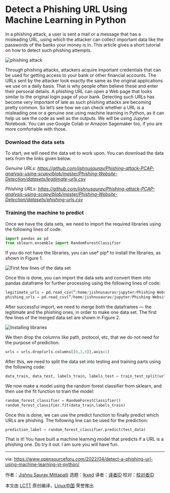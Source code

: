[#]: subject: "Detect a Phishing URL Using Machine Learning in Python"
[#]: via: "https://www.opensourceforu.com/2022/04/detect-a-phishing-url-using-machine-learning-in-python/"
[#]: author: "Jishnu Saurav Mittapalli https://www.opensourceforu.com/author/jishnu-saurav-mittapalli/"
[#]: collector: "lkxed"
[#]: translator: " "
[#]: reviewer: " "
[#]: publisher: " "
[#]: url: " "

Detect a Phishing URL Using Machine Learning in Python
======
In a phishing attack, a user is sent a mail or a message that has a misleading URL, using which the attacker can collect important data like the passwords of the banks your money is in. This article gives a short tutorial on how to detect such phishing attempts.

![phishing attack][1]

Through phishing attacks, attackers acquire important credentials that can be used for getting access to your bank or other financial accounts. The URLs sent by the attacker look exactly the same as the original applications we use on a daily basis. That is why people often believe these and enter their personal details. A phishing URL can open a Web page that looks similar to the original login page of your bank. Detecting such URLs has become very important of late as such phishing attacks are becoming pretty common. So let’s see how we can check whether a URL is a misleading one or a genuine one using machine learning in Python, as it can help us see the code as well as the outputs. We will be using Jupyter Notebook. You can use Google Colab or Amazon Sagemaker too, if you are more comfortable with those.

### Download the data sets

To start, we will need the data set to work upon. You can download the data sets from the links given below.

*Genuine URLs: https://github.com/jishnusaurav/Phishing-attack-PCAP-analysis-using-scapy/blob/master/Phishing-Website-Detection/datasets/legitimate-urls.csv*

*Phishing URLs: https://github.com/jishnusaurav/Phishing-attack-PCAP-analysis-using-scapy/blob/master/Phishing-Website-Detection/datasets/phishing-urls.csv*

### Training the machine to predict

Once we have the data sets, we need to import the required libraries using the following lines of code:

```python
import pandas as pd
from sklearn.ensemble import RandomForestClassifier
```

If you do not have the libraries, you can use* pip* to install the libraries, as shown in Figure 1.

![First few lines of the data set][2]

Once this is done, you can import the data sets and convert them into pandas dataframe for further processing using the following lines of code:

```python
legitimate_urls = pd.read_csv(“/home/jishnusaurav/jupyter/Phishing-Website-Detection/datasets/legitimate-urls.csv”)
phishing_urls = pd.read_csv(“/home/jishnusaurav/jupyter/Phishing-Website-Detection/datasets/phishing-urls.csv”)
```

After successful import, we need to merge both the dataframes — the legitimate and the phishing ones, in order to make one data set. The first few lines of the merged data set are shown in Figure 2.

![Installing libraries][3]

We then drop the columns like path, protocol, etc, that we do not need for the purpose of prediction:

```python
urls = urls.drop(urls.columns[[0,3,5]],axis=1)
```

After this, we need to split the data set into testing and training parts using the following code:

```python
data_train, data_test, labels_train, labels_test = train_test_split(urls_without_labels, labels, test_size=0.30, random_state=110)
```

We now make a model using the random forest classifier from sklearn, and then use the fit function to train the model:

```python
random_forest_classifier = RandomForestClassifier()
random_forest_classifier.fit(data_train,labels_train)
```

Once this is done, we can use the predict function to finally predict which URLs are phishing. The following line can be used for the prediction:

```python
prediction_label = random_forest_classifier.predict(test_data)
```

That is it! You have built a machine learning model that predicts if a URL is a phishing one. Do try it out. I am sure you will have fun.

--------------------------------------------------------------------------------

via: https://www.opensourceforu.com/2022/04/detect-a-phishing-url-using-machine-learning-in-python/

作者：[Jishnu Saurav Mittapalli][a]
选题：[lkxed][b]
译者：[译者ID](https://github.com/译者ID)
校对：[校对者ID](https://github.com/校对者ID)

本文由 [LCTT](https://github.com/LCTT/TranslateProject) 原创编译，[Linux中国](https://linux.cn/) 荣誉推出

[a]: https://www.opensourceforu.com/author/jishnu-saurav-mittapalli/
[b]: https://github.com/lkxed
[1]: https://www.opensourceforu.com/wp-content/uploads/2022/03/phishing-attack-696x477.jpg
[2]: https://www.opensourceforu.com/wp-content/uploads/2022/03/Figure-1-First-few-lines-of-the-data-set.jpg
[3]: https://www.opensourceforu.com/wp-content/uploads/2022/03/Figure-2-Installing-libraries.jpg
